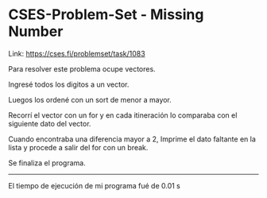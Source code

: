 # CSES-Problem-Set - Missing Number

Link: https://cses.fi/problemset/task/1083

Para resolver este problema ocupe vectores.

Ingresé todos los digitos a un vector.

Luegos los ordené con un sort de menor a mayor.

Recorrí el vector con un for y en cada itineración lo comparaba con el siguiente dato del vector.

Cuando encontraba una diferencia mayor a 2, Imprime el dato faltante en la lista y procede a salir del for con un break.

Se finaliza el programa.

-------------------------------------------

El tiempo de ejecución de mi programa fué de 0.01 s
